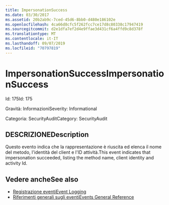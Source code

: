 ```yaml
---
title: ImpersonationSuccess
ms.date: 03/30/2017
ms.assetid: 20b2ab9c-7ced-45d6-8bb0-d480e186102e
ms.openlocfilehash: 4ca66d8cfc5f262fcc7ce17d8c80338c17947419
ms.sourcegitcommit: d2e1dfa7ef2d4e9ffae3d431cf6a4ffd9c8d378f
ms.translationtype: MT
ms.contentlocale: it-IT
ms.lasthandoff: 09/07/2019
ms.locfileid: "70797819"
---
```

# <a name="impersonationsuccess"></a><span data-ttu-id="c4b4c-102">ImpersonationSuccess</span><span class="sxs-lookup"><span data-stu-id="c4b4c-102">ImpersonationSuccess</span></span>
<span data-ttu-id="c4b4c-103">Id: 175</span><span class="sxs-lookup"><span data-stu-id="c4b4c-103">Id: 175</span></span>  
  
 <span data-ttu-id="c4b4c-104">Gravità: Informazioni</span><span class="sxs-lookup"><span data-stu-id="c4b4c-104">Severity: Informational</span></span>  
  
 <span data-ttu-id="c4b4c-105">Categoria: SecurityAudit</span><span class="sxs-lookup"><span data-stu-id="c4b4c-105">Category: SecurityAudit</span></span>  
  
## <a name="description"></a><span data-ttu-id="c4b4c-106">DESCRIZIONE</span><span class="sxs-lookup"><span data-stu-id="c4b4c-106">Description</span></span>  
 <span data-ttu-id="c4b4c-107">Questo evento indica che la rappresentazione è riuscita ed elenca il nome del metodo, l'identità del client e l'ID attività.</span><span class="sxs-lookup"><span data-stu-id="c4b4c-107">This event indicates that impersonation succeeded, listing the method name, client identity and activity Id.</span></span>  
  
## <a name="see-also"></a><span data-ttu-id="c4b4c-108">Vedere anche</span><span class="sxs-lookup"><span data-stu-id="c4b4c-108">See also</span></span>

- [<span data-ttu-id="c4b4c-109">Registrazione eventi</span><span class="sxs-lookup"><span data-stu-id="c4b4c-109">Event Logging</span></span>](index.md)
- [<span data-ttu-id="c4b4c-110">Riferimenti generali sugli eventi</span><span class="sxs-lookup"><span data-stu-id="c4b4c-110">Events General Reference</span></span>](events-general-reference.md)
